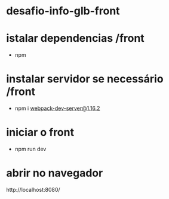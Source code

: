 # desafio-info-glb-front

# istalar dependencias /front
* npm

# instalar servidor se necessário /front
* npm i webpack-dev-server@1.16.2

# iniciar o front
* npm run dev

# abrir no navegador
http://localhost:8080/



